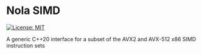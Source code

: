 # Nola SIMD

[![License: MIT](https://img.shields.io/badge/License-MIT-yellow.svg)](https://opensource.org/licenses/MIT)

A generic C++20 interface for a subset of the AVX2 and AVX-512 x86 SIMD instruction sets
